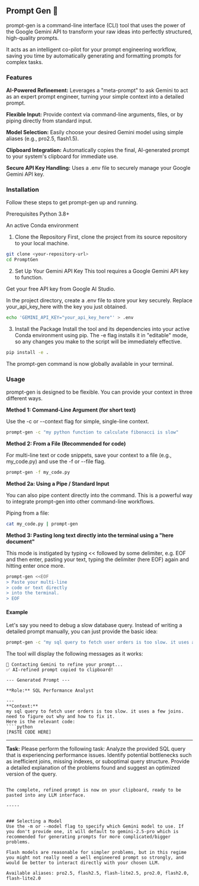 ## Prompt Gen 🤖

prompt-gen is a command-line interface (CLI) tool that uses the power of the Google Gemini API to transform your raw ideas into perfectly structured, high-quality prompts.

It acts as an intelligent co-pilot for your prompt engineering workflow, saving you time by automatically generating and formatting prompts for complex tasks.

### Features
**AI-Powered Refinement:** Leverages a "meta-prompt" to ask Gemini to act as an expert prompt engineer, turning your simple context into a detailed prompt.

**Flexible Input:** Provide context via command-line arguments, files, or by piping directly from standard input.

**Model Selection:** Easily choose your desired Gemini model using simple aliases (e.g., pro2.5, flash1.5).

**Clipboard Integration:** Automatically copies the final, AI-generated prompt to your system's clipboard for immediate use.

**Secure API Key Handling:** Uses a .env file to securely manage your Google Gemini API key.

### Installation
Follow these steps to get prompt-gen up and running.

Prerequisites
Python 3.8+

An active Conda environment

1. Clone the Repository
First, clone the project from its source repository to your local machine.

```bash
git clone <your-repository-url>
cd PromptGen
```

2. Set Up Your Gemini API Key
This tool requires a Google Gemini API key to function.

Get your free API key from Google AI Studio.

In the project directory, create a .env file to store your key securely. Replace your_api_key_here with the key you just obtained.

```bash
echo 'GEMINI_API_KEY="your_api_key_here"' > .env
```

3. Install the Package
Install the tool and its dependencies into your active Conda environment using pip. The -e flag installs it in "editable" mode, so any changes you make to the script will be immediately effective.

```bash
pip install -e .
```

The prompt-gen command is now globally available in your terminal.

### Usage
prompt-gen is designed to be flexible. You can provide your context in three different ways.

**Method 1: Command-Line Argument (for short text)**

Use the -c or --context flag for simple, single-line context.

```bash
prompt-gen -c "my python function to calculate fibonacci is slow"
```

**Method 2: From a File (Recommended for code)**

For multi-line text or code snippets, save your context to a file (e.g., my_code.py) and use the -f or --file flag.

```bash
prompt-gen -f my_code.py
```

**Method 2a: Using a Pipe / Standard Input**

You can also pipe content directly into the command. This is a powerful way to integrate prompt-gen into other command-line workflows.

Piping from a file:

```bash
cat my_code.py | prompt-gen
```

**Method 3: Pasting long text directly into the terminal using a "here document"** 

This mode is instigated by typing << followed by some delimiter, e.g. EOF and then enter, pasting your text, typing the delimiter (here EOF) again and hitting enter once more.
```bash
prompt-gen <<EOF
> Paste your multi-line
> code or text directly
> into the terminal.
> EOF
```

#### Example

Let's say you need to debug a slow database query. Instead of writing a detailed prompt manually, you can just provide the basic idea:

```bash
prompt-gen -c "my sql query to fetch user orders is too slow. it uses a few joins. need to figure out why and how to fix it."
```

The tool will display the following messages as it works:

```
🧠 Contacting Gemini to refine your prompt...
✅ AI-refined prompt copied to clipboard!

--- Generated Prompt ---

**Role:** SQL Performance Analyst

---
**Context:**
my sql query to fetch user orders is too slow. it uses a few joins. need to figure out why and how to fix it.
Here is the relevant code:
````python
[PASTE CODE HERE]
````

---
**Task:**
Please perform the following task: Analyze the provided SQL query that is experiencing performance issues. Identify potential bottlenecks such as inefficient joins, missing indexes, or suboptimal query structure. Provide a detailed explanation of the problems found and suggest an optimized version of the query.
```

The complete, refined prompt is now on your clipboard, ready to be pasted into any LLM interface.

-----


### Selecting a Model
Use the -m or --model flag to specify which Gemini model to use. If you don't provide one, it will default to gemini-2.5-pro which is recommended for generating prompts for more complicated/bigger problems. 

Flash models are reasonable for simpler problems, but in this regime you might not really need a well engineered prompt so strongly, and would be better to interact directly with your chosen LLM.

Available aliases: pro2.5, flash2.5, flash-lite2.5, pro2.0, flash2.0, flash-lite2.0